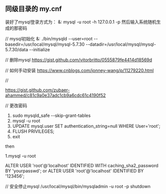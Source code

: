 同级目录的 my.cnf
---------------------------------------------------

装好了mysql登录方式为：
&: mysql -u root -h 127.0.0.1 -p
然后输入系统随机生成的那密码


// mysql初始化
&: ./bin/mysqld --user=root --basedir=/usr/local/mysql/mysql-5.7.30 --datadir=/usr/local/mysql/mysql-5.7.30/data --initialize

// 删除mysql
https://gist.github.com/vitorbritto/0555879fe4414d18569d

// 如何手动安装
https://www.cnblogs.com/jonney-wang/p/11279220.html

//  

https://gist.github.com/zubaer-ahammed/c81c9a0e37adc1cb9a6cdc61c4190f52

// 更改密码
1. sudo mysqld_safe --skip-grant-tables
2. mysql -u root
3. UPDATE mysql.user SET authentication_string=null WHERE User='root';
4. FLUSH PRIVILEGES;
5. exit

then

1.mysql -u root

ALTER USER 'root'@'localhost' IDENTIFIED WITH caching_sha2_password BY 'yourpasswd';
or
ALTER USER 'root'@'localhost' IDENTIFIED BY '123456';


// 安全停止mysql
/usr/local/mysql/bin/mysqladmin -u root -p shutdown